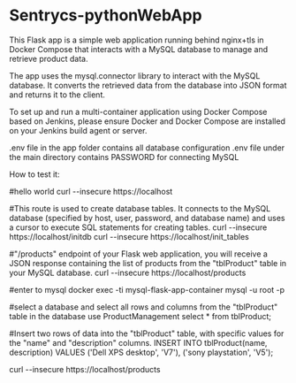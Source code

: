 # Sentrycs-pythonWebApp
This Flask app is a simple web application running behind nginx+tls in Docker Compose that interacts with a MySQL database to manage and retrieve product data.

The app uses the mysql.connector library to interact with the MySQL database.
 It converts the retrieved data from the database into JSON format and returns it to the client.


To set up and run a multi-container application using Docker Compose based on Jenkins, 
please ensure Docker and Docker Compose are installed on your Jenkins build agent or server.


.env file in the app folder contains all database configuration
.env file under the main directory contains PASSWORD for connecting MySQL 



How to test it:

#hello world
curl --insecure https://localhost


#This route is used to create database tables. It connects to the MySQL database (specified by host, user, password, and database name) and uses a cursor to execute SQL statements for creating tables.
curl --insecure https://localhost/initdb
curl --insecure https://localhost/init_tables


#"/products" endpoint of your Flask web application, you will receive a JSON response containing the list of products from the "tblProduct" table in your MySQL database.
curl --insecure https://localhost/products


#enter to mysql
docker exec -ti mysql-flask-app-container mysql -u root -p


#select a database and select all rows and columns from the "tblProduct" table in the database 
use ProductManagement
select * from tblProduct;


#Insert two rows of data into the "tblProduct" table, with specific values for the "name" and "description" columns.
INSERT INTO tblProduct(name, description) VALUES
('Dell XPS desktop', 'V7'),
('sony playstation', 'V5');


curl --insecure https://localhost/products
